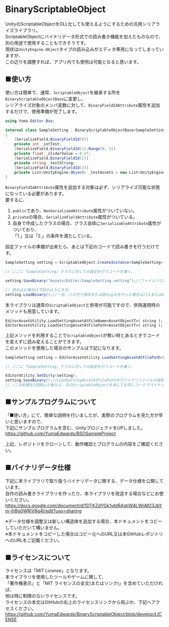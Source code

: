 # BinaryScriptableObject
UnityのScriptableObjectをDLL化しても使えるようにするための汎用シリアライズライブラリ。  
ScriptableObjectにバイナリデータ形式での読み書き機能を加えたものなので、別の用途で使用することもできそうです。  
現状は`UnityEngine.Object`タイプの読み込みがエディタ専用になってしまっていますが、  
この辺りを調整すれば、アプリ内でも使用は可能となると思います。  

## ■使い方
使い方は簡単で、通常、`ScriptableObject`を継承する所を`BinaryScriptableObjectBase`に変更し、  
シリアライズ対象のメンバ変数に対して、`BinaryFieldIdAttribute`属性を追加するだけで、使用準備が完了します。  
```CSharp:SampleSetting.cs
using Yuma.Editor.Bso;

internal class SampleSetting : BinaryScriptableObjectBase<SampleSetting>
{
    [SerializeField,BinaryFieldId(0)]
    private int _intTest;
    [SerializeField,BinaryFieldId(1),Range(0, 1)]
    private float _sliderValue = 0.5f;
    [SerializeField,BinaryFieldId(2)]
    private string _testString;
    [SerializeField,BinaryFieldId(3)]
    private List<UnityEngine.Object> _testAssets = new List<UnityEngine.Object>();
}
```
`BinaryFieldIdAttribute`属性を追加する対象は必ず、シリアライズ可能な状態になっている必要があります。  
要するに、  

1. `public`であり、`NonSerializedAttribute`属性がついていない。
2. `private`の場合、`SerializeFieldAttribute`属性がついている。
3. 自身で作成したクラスの場合、クラス自体に`SerializableAttribute`属性がついており、  
   「1.」又は「2.」の条件を満たしている。

設定ファイルの準備が出来たら、あとは下記のコードで読み書きを行うだけです。
```CSharp:Sample.cs
SampleSetting setting = ScriptableObject.CreateInstance<SampleSetting>();

// ここに「SampleSetting」クラスに対しての設定を行うコードを書く。

setting.SaveBinary("Assets/Editor/SampleSetting.setting");//ファイルパスはサンプル。拡張子は「.setting」としてください。

// 読み込む場合は下記のようにする。
setting.LoadBinary();//一旦、パス付で保存または読み込みを行った場合はパスまたはGUID情報が内部に保存される為、パス無しの読み込みメソッドでよい。
```

本ライブラリは通常の`ScriptableObject`と併用が可能ですので、併用運用時のメソッドも用意しています。  

`EditorAssetUtility.LoadSettingAssetAtFileName<AssetObjectT>( string );`  
`EditorAssetUtility.LoadSettingAssetAtFilePath<AssetObjectT>( string );`  

上記メソッドを利用することで`ScriptableObject`が無い時とあるときでコードを変えずに読み変えることができます。  
このメソッドを使用した場合のサンプルは下記になります。  
```CSharp:Sample.cs
SampleSetting setting = EditorAssetUtility.LoadSettingAssetAtFilePath<SampleSetting>("Assets/Editor/SampleSetting.asset");

// ここに「SampleSetting」クラスに対しての設定を行うコードを書く。

EditorUtility.SetDirty(setting);
setting.SaveBinary();//LoadSettingAssetAtFilePath内でバイナリファイルの保存先パスが設定されているので、パス無しの書き込みメソッドでよい。
// ↑この処理を1回挟んだ後なら、元のScriptableObjectを消しても同じコードでバイナリファイル側が読み込まれます。
```

## ■サンプルプログラムについて
「■使い方」にて、簡単な説明を行いましたが、実際のプログラムを見た方が早いと思いますので、  
下記にサンプルプログラムを含む、UnityプロジェクトをUPしました。  
https://github.com/YumaEdwards/BSOSampleProject  

上記、レポジトリをクローンして、動作確認とプログラムの内容をご確認ください。  

## ■バイナリデータ仕様
下記に本ライブラリで取り扱うバイナリデータに関する、データ仕様を公開しています。  
自作の読み書きライブラリを作ったり、本ライブラリを改造する場合などにお使いください。  
https://docs.google.com/document/d/1DTKZdYGk1vbtR4gtiW4LWnM23JbYm-ihBg0WRjV8g4I/edit?usp=sharing  

※データ仕様を調整又は新しい構造体を追加する場合、本ドキュメントをコピーしていただいて構いません。  
※本ドキュメントをコピーした場合はコピー元へのURL又は本GitHubレポジトリへのURLをご記載ください。  

## ■ライセンスについて
ライセンスは「MIT License」となります。  
本ライブラリを使用したツールやゲームに関して、  
「著作権表示」と「MIT ライセンスの全文(またはリンク)」を含めていただければ、  
他は特に制限のないライセンスです。  
ライセンスの本文はGitHubの右上のライセンスリンクから飛ぶか、下記へアクセスください。  
https://github.com/YumaEdwards/BinaryScriptableObject/blob/develop/LICENSE
